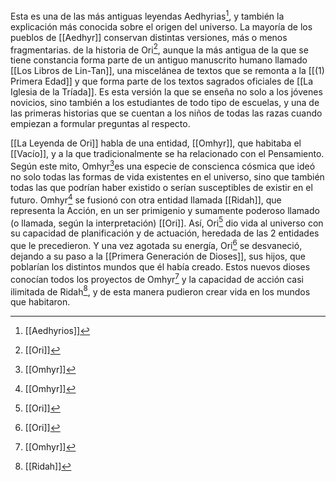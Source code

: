 Esta es una de las más antiguas leyendas Aedhyrias[^7], y también la explicación más conocida sobre el origen del universo. La mayoría de los pueblos de [[Aedhyr]] conservan distintas versiones, más o menos fragmentarias. de la historia de Ori[^5], aunque la más antigua de la que se tiene constancia forma parte de un antiguo manuscrito humano llamado [[Los Libros de Lin-Tan]], una miscelánea de textos que se remonta a la [[(1) Primera Edad]] y que forma parte de los textos sagrados oficiales de [[La Iglesia de la Tríada]]. Es esta versión la que se enseña no solo a los jóvenes novicios, sino también a los estudiantes de todo tipo de escuelas, y una de las primeras historias que se cuentan a los niños de todas las razas cuando empiezan a formular preguntas al respecto.

[[La Leyenda de Ori]] habla de una entidad, [[Omhyr]], que habitaba el [[Vacío]], y a la que tradicionalmente se ha relacionado con el Pensamiento. Según este mito, Omhyr[^3]es una especie de conscienca cósmica que ideó no solo todas las formas de vida existentes en el universo, sino que también todas las que podrían haber existido o serían susceptibles de existir en el futuro. Omhyr[^3] se fusionó con otra entidad llamada [[Ridah]], que representa la Acción, en un ser primigenio y sumamente poderoso llamado (o llamada, según la interpretación) [[Ori]]. Así, Ori[^5] dio vida al universo con su capacidad de planificación y de actuación, heredada de las 2 entidades que le precedieron. Y una vez agotada su energía, Ori[^5] se desvaneció, dejando a su paso a la [[Primera Generación de Dioses]], sus hijos, que poblarían los distintos mundos que él había creado. Estos nuevos dioses conocían todos los proyectos de Omhyr[^3] y la capacidad de acción casi ilimitada de Ridah[^4], y de esta manera pudieron crear vida en los mundos que habitaron.

[^1]: [[Aedhyr]]
[^2]: [[El Origen del Mundo]]
[^3]: [[Omhyr]]
[^4]: [[Ridah]]
[^5]: [[Ori]]
[^6]: [[La Tríada]]
[^7]: [[Aedhyrios]]
[^8]: [[Historia y Mitología]]